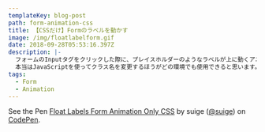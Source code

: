 ```yaml
---
templateKey: blog-post
path: form-animation-css
title: 【CSSだけ】Formのラベルを動かす
image: /img/floatlabelform.gif
date: 2018-09-28T05:53:16.397Z
description: |-
  フォームのInputタグをクリックした際に、プレイスホルダーのようなラベルが上に動くアニメーション。プレスホルダーに見せかけて、実はラベルを使っています。
  本当はJavaScriptを使ってクラス名を変更するほうがどの環境でも使用できると思います。
tags:
  - Form
  - Animation
---
```

<p data-height="265" data-theme-id="0" data-slug-hash="rqNeJB" data-default-tab="css,result" data-user="suige" data-pen-title="Float Labels Form Animation Only CSS" class="codepen">See the Pen <a href="https://codepen.io/suige/pen/rqNeJB/">Float Labels Form Animation Only CSS</a> by suige (<a href="https://codepen.io/suige">@suige</a>) on <a href="https://codepen.io">CodePen</a>.</p>
<script async src="https://static.codepen.io/assets/embed/ei.js"></script>
